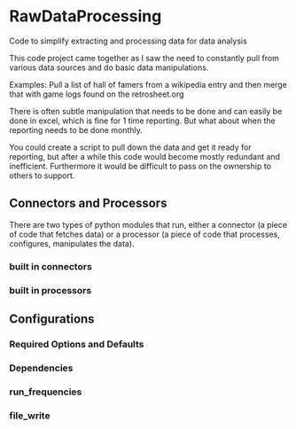 # RawDataProcessing
Code to simplify extracting and processing data for data analysis

This code project came together as I saw the need to constantly pull from various data sources and do basic
data manipulations.

Examples:  Pull a list of hall of famers from a wikipedia entry and then merge that with game logs found on the retrosheet.org

There is often subtle manipulation that needs to be done and can easily be done in excel, which is fine for 1 time reporting.  But what about when the reporting needs to be done monthly.  

You could create a script to pull down the data and get it ready for reporting, but after a while this code would become mostly redundant and inefficient.  Furthermore it would be difficult to pass on the ownership to others to support.

## Connectors and Processors
There are two types of python modules that run, either a connector (a piece of code that fetches data) or a processor (a piece of code that processes, configures, manipulates the data).

### built in connectors

### built in processors

## Configurations

### Required Options and Defaults

### Dependencies

### run_frequencies

### file_write
